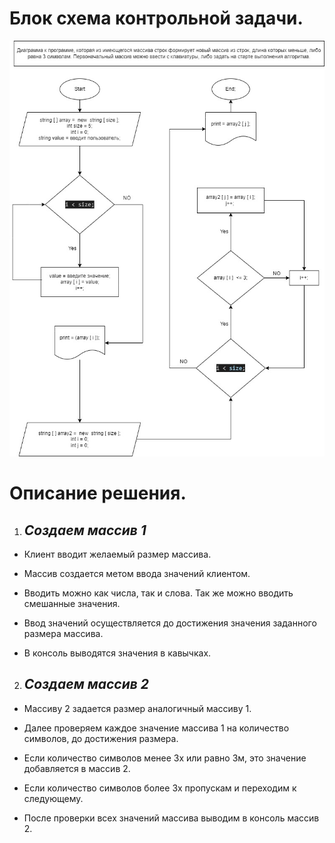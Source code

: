 # Блок схема контрольной задачи.

![Блок схема](BlokShema_KR.jpg)

# Описание решения.

1. ## *Создаем массив 1*

* Клиент вводит желаемый размер массива.

* Массив создается метом ввода значений клиентом.

* Вводить можно как числа, так и слова. Так же можно вводить смешанные значения.

* Ввод значений осуществляется до достижения значения заданного размера массива.

* В консоль выводятся значения в кавычках.

2. ## *Создаем массив 2*

* Массиву 2 задается размер аналогичный массиву 1.

* Далее проверяем каждое значение массива 1 на количество символов, до достижения размера.

* Если количество символов менее 3х или равно 3м, это значение добавляется в массив 2.

* Если количество символов более 3х пропускам и переходим к следующему.

* После проверки всех значений массива выводим в консоль массив 2.